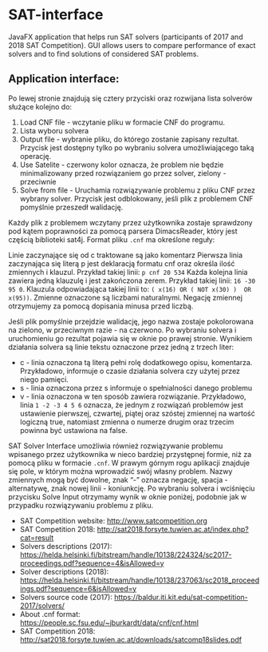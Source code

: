 # SAT-interface
JavaFX application that helps run SAT solvers (participants of 2017 and 2018 SAT Competition). GUI allows users to compare performance of exact solvers and to find solutions of considered SAT problems.

## Application interface:
Po lewej stronie znajdują się cztery przyciski oraz rozwijana lista solverów służące kolejno do:
1. Load CNF file - wczytanie pliku w formacie CNF do programu.
2. Lista wyboru solvera
3. Output file - wybranie pliku, do którego zostanie zapisany rezultat. Przycisk jest dostępny tylko po wybraniu solvera umożliwiającego taką operację.
4. Use Satelite - czerwony kolor oznacza, że problem nie będzie minimalizowany przed rozwiązaniem go przez solver, zielony - przeciwnie
5. Solve from file - Uruchamia rozwiązywanie problemu z pliku CNF przez wybrany solver. Przycisk jest odblokowany, jeśli plik z problemem CNF pomyślnie przeszedł walidację.

Każdy plik z problemem wczytany przez użytkownika zostaje sprawdzony pod kątem poprawności za pomocą parsera DimacsReader, który jest częścią biblioteki sat4j. Format pliku `.cnf` ma określone reguły:

Linie zaczynające się od c traktowane są jako komentarz
Pierwsza linia zaczynająca się literą p jest deklaracją formatu cnf oraz określa ilość zmiennych i klauzul.  Przykład takiej linii: `p cnf 20 534`
Każda kolejna linia zawiera jedną klauzulę i jest zakończona zerem. Przykład takiej linii: `16 -30 95 0`. Klauzula odpowiadająca takiej linii to: `( x(16) OR ( NOT x(30) )  OR x(95))`.
Zmienne oznaczone są liczbami naturalnymi.
Negację zmiennej otrzymujemy za pomocą dopisania minusa przed liczbą.

Jeśli plik pomyślnie przejdzie walidację, jego nazwa zostaje pokolorowana na zielono, w przeciwnym razie - na czerwono. Po wybraniu solvera i uruchomieniu go rezultat pojawia się w oknie po prawej stronie. Wynikiem działania solvera są linie tekstu oznaczone przez jedną z trzech liter:
 * c - linia oznaczona tą literą pełni rolę dodatkowego opisu, komentarza. Przykładowo, informuje o czasie działania solvera czy użytej przez niego pamięci.
 * s - linia oznaczona przez s informuje o spełnialności danego problemu
 * v - linia oznaczona w ten sposób zawiera rozwiązanie. Przykładowo, linia `1 -2 -3 4 5 6` oznacza, że jednym z rozwiązań problemów jest ustawienie pierwszej, czwartej, piątej oraz szóstej zmiennej na wartość logiczną true, natomiast zmienna o numerze drugim oraz trzecim powinna być ustawiona na false.

SAT Solver Interface umożliwia również rozwiązywanie problemu wpisanego przez użytkownika w nieco bardziej przystępnej formie, niż za pomocą pliku w formacie `.cnf`. W prawym górnym rogu aplikacji znajduje się pole, w którym można wprowadzić swój własny problem. Nazwy zmiennych mogą być dowolne, znak “-” oznacza negację, spacja - alternatywę, znak nowej linii - koniunkcję. Po wybraniu solvera i wciśnięciu przycisku Solve Input otrzymamy wynik w oknie poniżej, podobnie jak w przypadku rozwiązywaniu problemu z pliku.


 * SAT Competition website: http://www.satcompetition.org 
 * SAT Competition 2018: http://sat2018.forsyte.tuwien.ac.at/index.php?cat=result
 * Solvers descriptions (2017): https://helda.helsinki.fi/bitstream/handle/10138/224324/sc2017-proceedings.pdf?sequence=4&isAllowed=y
 * Solver descriptions (2018): https://helda.helsinki.fi/bitstream/handle/10138/237063/sc2018_proceedings.pdf?sequence=6&isAllowed=y
 * Solvers source code (2017):
https://baldur.iti.kit.edu/sat-competition-2017/solvers/
 * About .cnf format:
https://people.sc.fsu.edu/~jburkardt/data/cnf/cnf.html
 * SAT Competition 2018:
http://sat2018.forsyte.tuwien.ac.at/downloads/satcomp18slides.pdf

